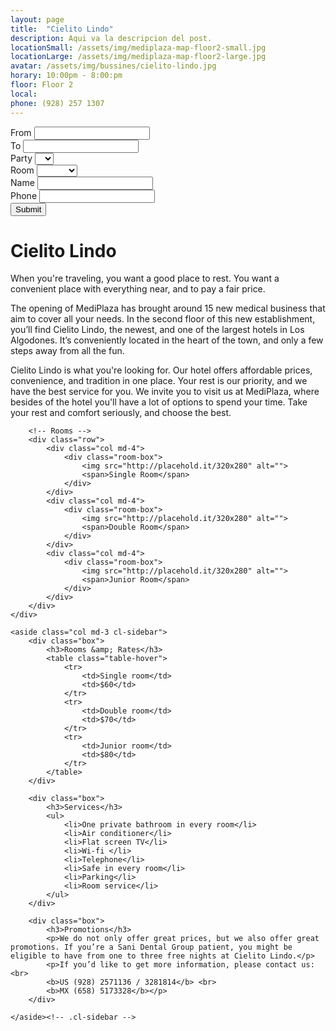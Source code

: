 ```yaml
---
layout: page
title:  "Cielito Lindo"
description: Aqui va la descripcion del post.
locationSmall: /assets/img/mediplaza-map-floor2-small.jpg
locationLarge: /assets/img/mediplaza-map-floor2-large.jpg
avatar: /assets/img/bussines/cielito-lindo.jpg
horary: 10:00pm - 8:00:pm
floor: Floor 2
local: 
phone: (928) 257 1307
---
```


<div class="cl-cover">
	<div class="overlay"></div>
	<div class="row">
		<div class="col md-12 md-center">
			<div class="book-container">
				<form action="" method="post" id="bookingForm">
					<div class="row">
						<div class="col md-2 form-group">
							<label for="">From</label>
							<input type="text" name="_from" id="from" required>
						</div>
						<div class="col md-2 form-group">
							<label for="">To</label>
							<input type="text" name="_to" id="to" required>
						</div>
						<div class="col md-2 form-group">
							<label for="">Party</label>
							<select name="_party" required>
								<option value=""></option>
								<option value="1">1</option>
								<option value="2">2</option>
								<option value="3">3</option>
								<option value="4">4</option>
							</select>
						</div>
						<div class="col md-2 form-group">
							<label>Room</label>
							<select name="_room" required>
								<option value=""></option>
								<option value="Single">Single</option>
								<option value="Double">Double</option>
								<option value="Junior">Junior</option>
							</select>
						</div>
						<div class="col md-2 form-group">
							<label>Name</label>
							<input type="text" name="_name" required>
						</div>
						<div class="col md-2 form-group">
							<label>Phone</label>
							<input type="text" name="_phone" required>
						</div>
					</div>
					<div class="book-submit">
						<div class="row">
							<div class="col md-2 md-center">
								<input type="submit" class="btn btn-book">
							</div>
						</div>
					</div><!-- .book-submit -->
					<input type="hidden" name="elAddress">
				</form>
			</div><!-- .book-container -->
		</div>
	</div>
</div>

<div class="row">
	<div class="col md-9">
		<h1>Cielito Lindo</h1>
		<p>When you're traveling, you want a good place to rest. You want a convenient place with everything near, and to pay a fair price.</p>
		<p>The opening of MediPlaza has brought around 15 new medical business that aim to cover all your needs. In the second floor of this new establishment, you’ll find Cielito Lindo, the newest, and one of the largest hotels in Los Algodones. It’s conveniently located in the heart of the town, and only a few steps away from all the fun.</p>
		<p>Cielito Lindo is what you're looking for. Our hotel offers affordable prices, convenience, and tradition in one place. Your rest is our priority, and we have the best service for you.
		We invite you to visit us at MediPlaza, where besides of the hotel you'll have a lot of options to spend your time. Take your rest and comfort seriously, and choose the best.</p>

		<!-- Rooms -->
		<div class="row">
			<div class="col md-4">
				<div class="room-box">
					<img src="http://placehold.it/320x280" alt="">
					<span>Single Room</span>
				</div>
			</div>
			<div class="col md-4">
				<div class="room-box">
					<img src="http://placehold.it/320x280" alt="">
					<span>Double Room</span>
				</div>
			</div>
			<div class="col md-4">
				<div class="room-box">
					<img src="http://placehold.it/320x280" alt="">
					<span>Junior Room</span>
				</div>
			</div>
		</div>
	</div>

	<aside class="col md-3 cl-sidebar">
		<div class="box">
			<h3>Rooms &amp; Rates</h3>
			<table class="table-hover">
				<tr>
					<td>Single room</td>
					<td>$60</td>
				</tr>
				<tr>
					<td>Double room</td>
					<td>$70</td>
				</tr>
				<tr>
					<td>Junior room</td>
					<td>$80</td>
				</tr>
			</table>
		</div>

		<div class="box">
			<h3>Services</h3>
			<ul>
				<li>One private bathroom in every room</li>
				<li>Air conditioner</li>
				<li>Flat screen TV</li>
				<li>Wi-fi </li>
				<li>Telephone</li> 
				<li>Safe in every room</li>
				<li>Parking</li>
				<li>Room service</li>
			</ul>
		</div>

		<div class="box">
			<h3>Promotions</h3>
			<p>We do not only offer great prices, but we also offer great promotions. If you’re a Sani Dental Group patient, you might be eligible to have from one to three free nights at Cielito Lindo.</p> 
			<p>If you’d like to get more information, please contact us: <br>
			<b>US (928) 2571136 / 3281814</b> <br>
			<b>MX (658) 5173328</b></p> 
		</div>

	</aside><!-- .cl-sidebar -->
</div>